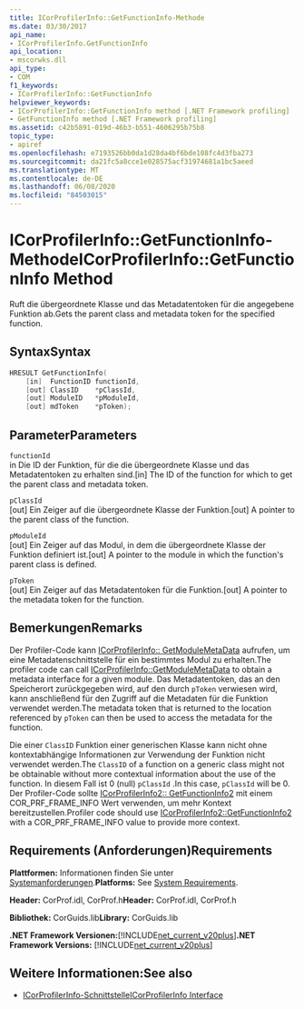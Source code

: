```yaml
---
title: ICorProfilerInfo::GetFunctionInfo-Methode
ms.date: 03/30/2017
api_name:
- ICorProfilerInfo.GetFunctionInfo
api_location:
- mscorwks.dll
api_type:
- COM
f1_keywords:
- ICorProfilerInfo::GetFunctionInfo
helpviewer_keywords:
- ICorProfilerInfo::GetFunctionInfo method [.NET Framework profiling]
- GetFunctionInfo method [.NET Framework profiling]
ms.assetid: c42b5891-019d-46b3-b551-4606295b75b8
topic_type:
- apiref
ms.openlocfilehash: e7193526bb0da1d28da4bf6bde108fc4d3fba273
ms.sourcegitcommit: da21fc5a8cce1e028575acf31974681a1bc5aeed
ms.translationtype: MT
ms.contentlocale: de-DE
ms.lasthandoff: 06/08/2020
ms.locfileid: "84503015"
---
```

# <a name="icorprofilerinfogetfunctioninfo-method"></a><span data-ttu-id="713e4-102">ICorProfilerInfo::GetFunctionInfo-Methode</span><span class="sxs-lookup"><span data-stu-id="713e4-102">ICorProfilerInfo::GetFunctionInfo Method</span></span>
<span data-ttu-id="713e4-103">Ruft die übergeordnete Klasse und das Metadatentoken für die angegebene Funktion ab.</span><span class="sxs-lookup"><span data-stu-id="713e4-103">Gets the parent class and metadata token for the specified function.</span></span>  
  
## <a name="syntax"></a><span data-ttu-id="713e4-104">Syntax</span><span class="sxs-lookup"><span data-stu-id="713e4-104">Syntax</span></span>  
  
```cpp  
HRESULT GetFunctionInfo(  
    [in]  FunctionID functionId,  
    [out] ClassID    *pClassId,  
    [out] ModuleID   *pModuleId,  
    [out] mdToken    *pToken);  
```  
  
## <a name="parameters"></a><span data-ttu-id="713e4-105">Parameter</span><span class="sxs-lookup"><span data-stu-id="713e4-105">Parameters</span></span>  
 `functionId`  
 <span data-ttu-id="713e4-106">in Die ID der Funktion, für die die übergeordnete Klasse und das Metadatentoken zu erhalten sind.</span><span class="sxs-lookup"><span data-stu-id="713e4-106">[in] The ID of the function for which to get the parent class and metadata token.</span></span>  
  
 `pClassId`  
 <span data-ttu-id="713e4-107">[out] Ein Zeiger auf die übergeordnete Klasse der Funktion.</span><span class="sxs-lookup"><span data-stu-id="713e4-107">[out] A pointer to the parent class of the function.</span></span>  
  
 `pModuleId`  
 <span data-ttu-id="713e4-108">[out] Ein Zeiger auf das Modul, in dem die übergeordnete Klasse der Funktion definiert ist.</span><span class="sxs-lookup"><span data-stu-id="713e4-108">[out] A pointer to the module in which the function's parent class is defined.</span></span>  
  
 `pToken`  
 <span data-ttu-id="713e4-109">[out] Ein Zeiger auf das Metadatentoken für die Funktion.</span><span class="sxs-lookup"><span data-stu-id="713e4-109">[out] A pointer to the metadata token for the function.</span></span>  
  
## <a name="remarks"></a><span data-ttu-id="713e4-110">Bemerkungen</span><span class="sxs-lookup"><span data-stu-id="713e4-110">Remarks</span></span>  
 <span data-ttu-id="713e4-111">Der Profiler-Code kann [ICorProfilerInfo:: GetModuleMetaData](icorprofilerinfo-getmodulemetadata-method.md) aufrufen, um eine Metadatenschnittstelle für ein bestimmtes Modul zu erhalten.</span><span class="sxs-lookup"><span data-stu-id="713e4-111">The profiler code can call [ICorProfilerInfo::GetModuleMetaData](icorprofilerinfo-getmodulemetadata-method.md) to obtain a metadata interface for a given module.</span></span> <span data-ttu-id="713e4-112">Das Metadatentoken, das an den Speicherort zurückgegeben wird, auf den durch `pToken` verwiesen wird, kann anschließend für den Zugriff auf die Metadaten für die Funktion verwendet werden.</span><span class="sxs-lookup"><span data-stu-id="713e4-112">The metadata token that is returned to the location referenced by `pToken` can then be used to access the metadata for the function.</span></span>  
  
 <span data-ttu-id="713e4-113">Die einer `ClassID` Funktion einer generischen Klasse kann nicht ohne kontextabhängige Informationen zur Verwendung der Funktion nicht verwendet werden.</span><span class="sxs-lookup"><span data-stu-id="713e4-113">The `ClassID` of a function on a generic class might not be obtainable without more contextual information about the use of the function.</span></span> <span data-ttu-id="713e4-114">In diesem Fall ist 0 (null) `pClassId` .</span><span class="sxs-lookup"><span data-stu-id="713e4-114">In this case, `pClassId` will be 0.</span></span> <span data-ttu-id="713e4-115">Der Profiler-Code sollte [ICorProfilerInfo2:: GetFunctionInfo2](icorprofilerinfo2-getfunctioninfo2-method.md) mit einem COR_PRF_FRAME_INFO Wert verwenden, um mehr Kontext bereitzustellen.</span><span class="sxs-lookup"><span data-stu-id="713e4-115">Profiler code should use [ICorProfilerInfo2::GetFunctionInfo2](icorprofilerinfo2-getfunctioninfo2-method.md) with a COR_PRF_FRAME_INFO value to provide more context.</span></span>  
  
## <a name="requirements"></a><span data-ttu-id="713e4-116">Requirements (Anforderungen)</span><span class="sxs-lookup"><span data-stu-id="713e4-116">Requirements</span></span>  
 <span data-ttu-id="713e4-117">**Plattformen:** Informationen finden Sie unter [Systemanforderungen](../../get-started/system-requirements.md).</span><span class="sxs-lookup"><span data-stu-id="713e4-117">**Platforms:** See [System Requirements](../../get-started/system-requirements.md).</span></span>  
  
 <span data-ttu-id="713e4-118">**Header:** CorProf.idl, CorProf.h</span><span class="sxs-lookup"><span data-stu-id="713e4-118">**Header:** CorProf.idl, CorProf.h</span></span>  
  
 <span data-ttu-id="713e4-119">**Bibliothek:** CorGuids.lib</span><span class="sxs-lookup"><span data-stu-id="713e4-119">**Library:** CorGuids.lib</span></span>  
  
 <span data-ttu-id="713e4-120">**.NET Framework Versionen:**[!INCLUDE[net_current_v20plus](../../../../includes/net-current-v20plus-md.md)]</span><span class="sxs-lookup"><span data-stu-id="713e4-120">**.NET Framework Versions:** [!INCLUDE[net_current_v20plus](../../../../includes/net-current-v20plus-md.md)]</span></span>  
  
## <a name="see-also"></a><span data-ttu-id="713e4-121">Weitere Informationen:</span><span class="sxs-lookup"><span data-stu-id="713e4-121">See also</span></span>

- [<span data-ttu-id="713e4-122">ICorProfilerInfo-Schnittstelle</span><span class="sxs-lookup"><span data-stu-id="713e4-122">ICorProfilerInfo Interface</span></span>](icorprofilerinfo-interface.md)
